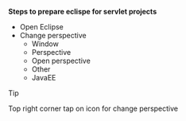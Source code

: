 **Steps to prepare eclispe for servlet projects**
- Open Eclipse
- Change perspective
	- Window
	- Perspective
	- Open perspective
	- Other
	- JavaEE
>[!TIP]
Top right corner tap on icon for change perspective 
